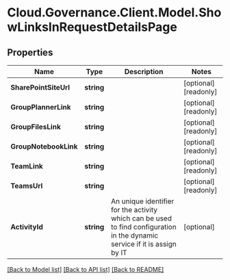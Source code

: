 # Cloud.Governance.Client.Model.ShowLinksInRequestDetailsPage
## Properties

Name | Type | Description | Notes
------------ | ------------- | ------------- | -------------
**SharePointSiteUrl** | **string** |  | [optional] [readonly] 
**GroupPlannerLink** | **string** |  | [optional] [readonly] 
**GroupFilesLink** | **string** |  | [optional] [readonly] 
**GroupNotebookLink** | **string** |  | [optional] [readonly] 
**TeamLink** | **string** |  | [optional] [readonly] 
**TeamsUrl** | **string** |  | [optional] [readonly] 
**ActivityId** | **string** | An unique identifier for the activity which can be used to find configuration in the dynamic service if it is assign by IT | [optional] 

[[Back to Model list]](../README.md#documentation-for-models) [[Back to API list]](../README.md#documentation-for-api-endpoints) [[Back to README]](../README.md)

